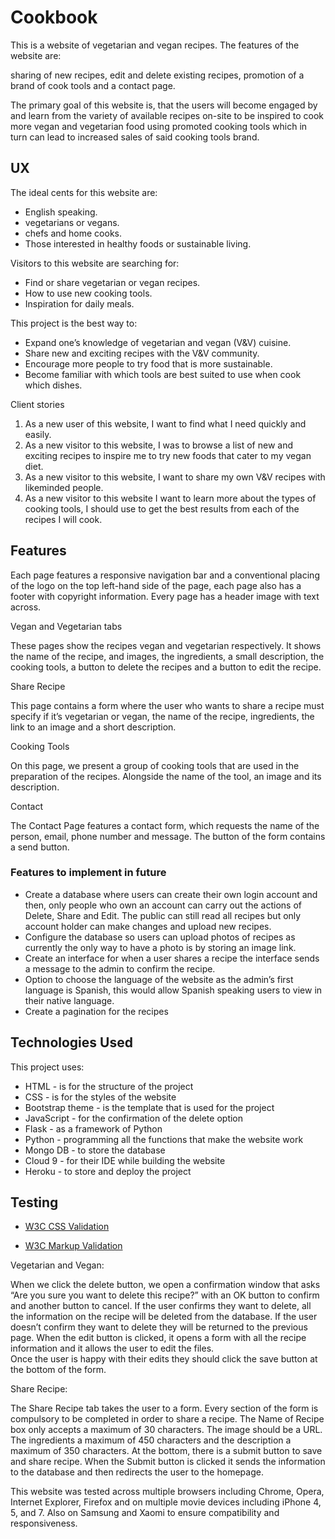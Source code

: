 # Cookbook

This is a website of vegetarian and vegan recipes. The features of the website are: 

sharing of new recipes, edit and delete existing recipes, promotion of a brand of cook tools and a contact page. 

The primary goal of this website is, that the users will become engaged by and learn from the variety of available recipes on-site to be inspired to cook more vegan and vegetarian food using promoted cooking tools which in turn can lead to increased sales of said cooking tools brand. 


## UX

The ideal cents for this website are:

* English speaking.
* vegetarians or vegans.
* chefs and home cooks.
* Those interested in healthy foods or sustainable living. 


Visitors to this website are searching for:

* Find or share vegetarian or vegan recipes.
* How to use new cooking tools.
* Inspiration for daily meals. 


This project is the best way to:

* Expand one’s knowledge of vegetarian and vegan (V&V) cuisine.
* Share new and exciting recipes with the V&V community.
* Encourage more people to try food that is more sustainable.
* Become familiar with which tools are best suited to use when cook which dishes. 


Client stories

1. As a new user of this website, I want to find what I need quickly and easily.
2. As a new visitor to this website, I was to browse a list of new and exciting recipes to inspire me to try new foods that cater to my vegan diet.
3. As a new visitor to this website, I want to share my own V&V recipes with likeminded people.
4. As a new visitor to this website I want to learn more about the types of cooking tools, I should use to get the best results from each of the recipes I will cook.  


## Features

Each page features a responsive navigation bar and a conventional placing of the logo on the top left-hand side of the page, each page also has a footer with copyright information.  Every page has a header image with text across. 

Vegan and Vegetarian tabs

These pages show the recipes vegan and vegetarian respectively.  It shows the name of the recipe, and images, the ingredients, a small description, the cooking tools, a button to delete the recipes and a button to edit the recipe. 

Share Recipe

This page contains a form where the user who wants to share a recipe must specify if it’s vegetarian or vegan, the name of the recipe, ingredients, the link to an image and a short description. 

Cooking Tools

On this page, we present a group of cooking tools that are used in the preparation of the recipes. Alongside the name of the tool, an image and its description.

Contact

The Contact Page features a contact form, which requests the name of the person, email, phone number and message.  The button of the form contains a send button. 



### Features to implement in future

* Create a database where users can create their own login account and then, only people who own an account can carry out the actions of Delete, Share and Edit.  The public can still read all recipes but only account holder can make changes and upload new recipes. 
* Configure the database so users can upload photos of recipes as currently the only way to have a photo is by storing an image link. 
* Create an interface for when a user shares a recipe the interface sends a message to the admin to confirm the recipe. 
* Option to choose the language of the website as the admin’s first language is Spanish, this would allow Spanish speaking users to view in their native language.
* Create a pagination for the recipes

## Technologies Used

This project uses: 

* HTML - is for the structure of the project
* CSS - is for the styles of the website 
* Bootstrap theme - is the template that is used for the project
* JavaScript - for the confirmation of the delete option
* Flask - as a framework of Python
* Python - programming all the functions that make the website work
* Mongo DB - to store the database
* Cloud 9 - for their IDE while building the website
* Heroku - to store and deploy the project


## Testing

* [W3C CSS Validation](https://jigsaw.w3.org/css-validator/)

* [W3C Markup Validation](https://validator.w3.org/)

Vegetarian and Vegan:

When we click the delete button, we open a confirmation window that asks “Are you sure you want to delete this recipe?” with an OK button to confirm and another button to cancel. If the user confirms they want to delete, all the information on the recipe will be deleted from the database. If the user doesn’t confirm they want to delete they will be returned to the previous page. 
When the edit button is clicked, it opens a form with all the recipe information and it allows the user to edit the files.  
Once the user is happy with their edits they should click the save button at the bottom of the form. 

Share Recipe:

The Share Recipe tab takes the user to a form.  Every section of the form is compulsory to be completed in order to share a recipe. The Name of Recipe box only accepts a maximum of 30 characters.  The image should be a URL.  The ingredients a maximum of 450 characters and the description a maximum of 350 characters. 
At the bottom, there is a submit button to save and share recipe. When the Submit button is clicked it sends the information to the database and then redirects the user to the homepage. 

This website was tested across multiple browsers including Chrome, Opera, Internet Explorer, Firefox and on multiple movie devices including iPhone 4, 5, and 7.  Also on Samsung and Xaomi to ensure compatibility and responsiveness.





